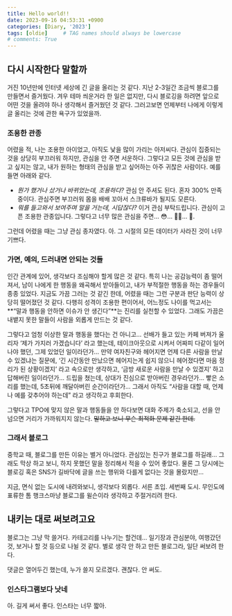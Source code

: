 ```yaml
---
title: Hello world!!
date: 2023-09-16 04:53:31 +0900
categories: [Diary, '2023']
tags: [oldie]     # TAG names should always be lowercase
# comments: True
---
```


## 다시 시작한다 말할까

거진 10년만에 인터넷 세상에 긴 글을 올리는 것 같다. 지난 2-3일간 조금씩 블로그를 만들면서 즐거웠다. 겨우 테마 씌운거라 한 일은 없지만, 다시 블로깅을 하려면 앞으로 어떤 것을 올려야 하나 생각해서 즐거웠던 것 같다. 그러고보면 언제부터 나에게 이렇게 글 올리는 것에 관한 욕구가 있었을까.

### 조용한 관종

어렸을 적, 나는 조용한 아이었고, 아직도 낯을 많이 가리는 아저씨다. 관심이 집중되는 것을 상당히 부끄러워 하지만, 관심을 안 주면 서운하다. 그렇다고 모든 것에 관심을 받고 싶지는 않고, 내가 원하는 형태의 관심을 받고 싶어하는 아주 귀찮은 사람이다. 예를 들면 아래와 같다.

- _뭔가 했거나 샀거나 바뀌었는데, 조용하다?_  관심 안 주셔도 된다. 혼자 300% 만족 중이다. 관심주면 부끄러워 몸을 배배 꼬아서 스크류바가 될지도 모른다.
- _뭐를 들고와서 보여주며 말을 거는데, 시답잖다?_  이거 관심 부탁드립니다. 관심이 고픈 조용한 관종입니다. 그렇다고 너무 많은 관심을 주면… 😳… 😶‍🌫️… 🫥.

그런데 어렸을 때는 그냥 관심 종자였다. 아. 그 시절의 모든 데이터가 사라진 것이 너무 기쁘다. 

### 가면, 예의, 드러내면 안되는 것들

인간 관계에 있어, 생각보다 조심해야 할게 많은 것 같다. 특히 나는 공감능력이 좀 떨어져서, 남이 나에게 한 행동을 왜곡해서 받아들이고, 내가 부적절한 행동을 하는 경우들이 종종 있었다. 지금도 가끔 그러는 것 같긴 한데, 어렸을 때는 그런 구분과 판단 능력이 상당히 떨어졌던 것 같다. 다행히 성격이 조용한 편이어서, 어느정도 나이를 먹고서는 **“말과 행동을 안하면 이슈가 안 생긴다”**는 진리를 실천할 수 있었다. 그래도 가끔은 내뱉지 못한 말들이 사람을 외롭게 만드는 것 같다.

그렇다고 엄청 이상한 말과 행동을 했다는 건 아니고… 선배가 들고 있는 카페 버져가 울리자 ‘제가 가지러 가겠습니다’ 라고 했는데, 테이크아웃으로 시켜서 어짜피 다같이 일어나야 했던, 그제 있었던 일이라던가… 만약 여자친구와 헤어지면 언제 다른 사람을 만날 수 있겠냐는 질문에, ‘긴 시간동안 만났으면 헤어지는게 쉽지 않으니 헤어졌다면 마음 정리가 된 상황이겠지’ 라고 속으로만 생각하고, ‘금방 새로운 사람을 만날 수 있겠지’ 하고 답해버린 일이라던가… 드립을 쳤는데, 상대가 진심으로 받아버린 경우라던가… 빻은 소리를 했는데, 5초뒤에 깨달아버린 순간이라던가… 그래서 아직도 “사람을 대할 때, 언제나 예를 갖추어야 하는데” 라고 생각하고 후회한다.

그렇다고 TPO에 맞지 않은 말과 행동들을 안 하다보면 대화 주제가 축소되고, 선을 안 넘으면 거리가 가까워지지 않는다. ~~말하고 보니 무슨 최적화 문제 같긴 한데.~~ 

### 그래서 블로그

중학교 때, 블로그를 만든 이유는 별거 아니었다. 관심있는 친구가 블로그를 하길래… 그래도 막상 하고 보니, 하지 못했던 말을 정리해서 적을 수 있어 좋았다. 물론 그 당시에는 블로깅 혹은 SNS가 길바닥에 글을 쓰는 행위와 다를게 없다는 것을 몰랐지만… 

지금, 면식 없는 도시에 내려와보니, 생각보다 외롭다. 서른 초입. 세번째 도시. 무인도에 표류한 톰 행크스마냥 블로그를 윌슨이라 생각하고 주절거리려 한다.

## 내키는 대로 써보려고요

블로그는 그냥 막 쓸거다. 카테고리를 나누기는 할건데… 일기장과 관심분야, 여행갔던 것, 보거나 할 것 등으로 나뉠 것 같다. 별로 생각 안 하고 만든 블로그라, 일단 써보려 한다.

댓글은 열어두긴 했는데, 누가 쓸지 모르겠다. 괜찮다. 안 써도.

### 인스타그램보다 낫네

아. 길게 써서 좋다. 인스타는 너무 짧아.